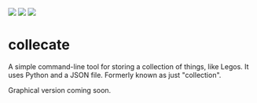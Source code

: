 ![](https://img.shields.io/badge/stable-1.0.2-f65) ![](https://img.shields.io/github/license/Anpang54/collecate) ![](https://img.shields.io/badge/dependencies-none-3d2)

# collecate
A simple command-line tool for storing a collection of things, like Legos. It uses Python and a JSON file. Formerly known as just "collection".

Graphical version coming soon.

